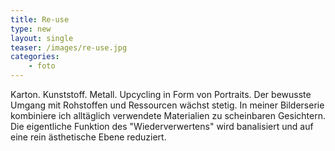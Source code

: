 ```yaml
---
title: Re-use
type: new
layout: single
teaser: /images/re-use.jpg
categories: 
    - foto
---
```

Karton. Kunststoff. Metall. Upcycling in Form von Portraits. Der bewusste Umgang mit Rohstoffen und Ressourcen wächst stetig. In meiner Bilderserie kombiniere 
ich alltäglich verwendete Materialien zu scheinbaren Gesichtern. Die eigentliche Funktion des "Wiederverwertens" wird banalisiert und auf eine rein ästhetische
Ebene reduziert.